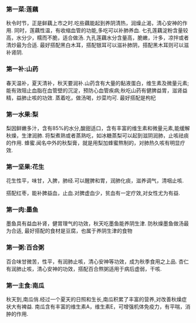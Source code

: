 ### 第一菜:莲藕
秋令时节，正是鲜藕上市之时.吃些藕能起到养阴清热，润燥止渴，清心安神的作用.
同时，莲藕性温，有收缩血管的功能,多吃可以补肺养血.
七孔莲藕淀粉含量较高，水分少，糯而不脆，适合做汤.
九孔莲藕水分含量高，脆嫩，汁多，凉拌或者清炒最为合适.
最好搭配黑白木耳，搭配银耳可以滋补肺阴，搭配黑木耳则可以滋补肾阴.
### 第一补:山药
春天温补，夏天清补，秋天要润补.山药含有大量的黏液蛋白，维生素及微量元素;
能有效阻止血脂在血管壁的沉淀，预防心血管疾病;秋吃山药有健脾益胃，滋肾益精，益肺止咳的功效.
蒸着吃，做汤喝，炒菜均可.
最好搭配是枸杞
### 第一水果:梨
梨因鲜嫩多汁，含有85%的水分,酸甜适口，含有丰富的维生素和微量元素,能缓解秋燥，生津润肺.
将梨煮熟或者蒸熟吃，如冰糖蒸梨可以起到滋阴润肺，止咳祛痰的作用.
蜂蜜.闻名中外的秋梨膏，就是用梨加蜂蜜熬制的，对肺热久咳有明显疗效.
### 第一坚果:花生
花生性平，味甘，入脾，肺经.可以醒脾和胃，润肺化痰，滋养调气，清咽止咳.

搭配红枣，能补脾益血，止血.对脾虚血少，贫血有一定疗效,对女性尤为有益.
### 第一肉:墨鱼
墨鱼具有益血补肾，健胃理气的功效，秋天吃墨鱼能养阴生津.
防秋燥墨鱼做汤最为合适,
最好搭配的食材是豆腐，也属于养阴生津的食物
### 第一粥:百合粥
百合味甘微苦，性平，有润肺止咳，清心安神等功效，成为秋季食用之上品.
杏仁有润肺止咳，清心安神的功效，搭配百合熬粥适用于病后虚弱，干咳.
### 第一主食:南瓜
秋天到,南瓜俏.经过一个夏天的日照和生长,南瓜积累了丰富的营养,对改善秋燥症状大有裨益.
南瓜含有丰富的维生素A，维生素E，可增强机体免疫力，有平喘，消肿的作用.
